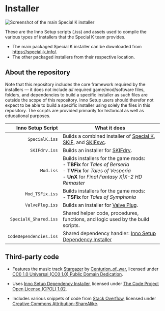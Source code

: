 # Installer
![Screenshot of the main Special K installer](https://sk-data.special-k.info/artwork/screens/installer_75percent.png)

These are the Inno Setup scripts (.iss) and assets used to compile the various types of installers that the Special K team provides.

* The main packaged Special K installer can be downloaded from https://special-k.info/.
* The other packaged installers from their respective location.

## About the repository

Note that this repository includes the core framework required by the installers &mdash; it does not include *all* required game/mod/software files, folders, and dependencies to build a specific installer as such files are outside the scope of this repository. Inno Setup users should therefor not expect to be able to build a specific installer using solely the files in this repository. The scripts are provided primarily for historical as well as educational purposes.

| Inno Setup Script       | What it does  |
| ----------------------: | ------------- |
| `SpecialK.iss`          | Builds a combined installer of [Special K](https://github.com/SpecialKO/SpecialK), [SKIF](https://github.com/SpecialKO/SKIF), and [SKIFsvc](https://github.com/SpecialKO/SKIFsvc). |
| `SKIFdrv.iss`           | Builds an installer for [SKIFdrv](https://github.com/SpecialKO/SKIFdrv). |
| `Mod.iss`               | Builds installers for the game mods: <br>- **TBFix** for *Tales of Berseria* <br>- **TVFix** for *Tales of Vesperia* <br>- **UnX** for *Final Fantasy X\|X-2 HD Remaster* |
| `Mod_TSFix.iss`         | Builds installers for the game mods: <br>- **TSFix** for *Tales of Symphonia* |
| `ValvePlug.iss`         | Builds an installer for [Valve Plug](https://github.com/SpecialKO/ValvePlug). |
| `SpecialK_Shared.iss`   | Shared helper code, procedures, functions, and logic used by the build scripts. |
| `CodeDependencies.iss`  | Shared dependency handler: [Inno Setup Dependency Installer](https://github.com/DomGries/InnoDependencyInstaller) |

## Third-party code

* Features the music track [Stargazer](https://opengameart.org/content/stargazer) by [Centurion_of_war](https://opengameart.org/users/centurionofwar), licensed under [CC0 1.0 Universal (CC0 1.0) Public Domain Dedication](https://creativecommons.org/publicdomain/zero/1.0/).

* Uses [Inno Setup Dependency Installer](https://github.com/DomGries/InnoDependencyInstaller), licensed under [The Code Project Open License (CPOL) 1.02](https://github.com/DomGries/InnoDependencyInstaller/blob/master/LICENSE.md).

* Includes various snippets of code from [Stack Overflow](https://stackoverflow.com/), licensed under [Creative Commons Attribution-ShareAlike](https://stackoverflow.com/help/licensing).